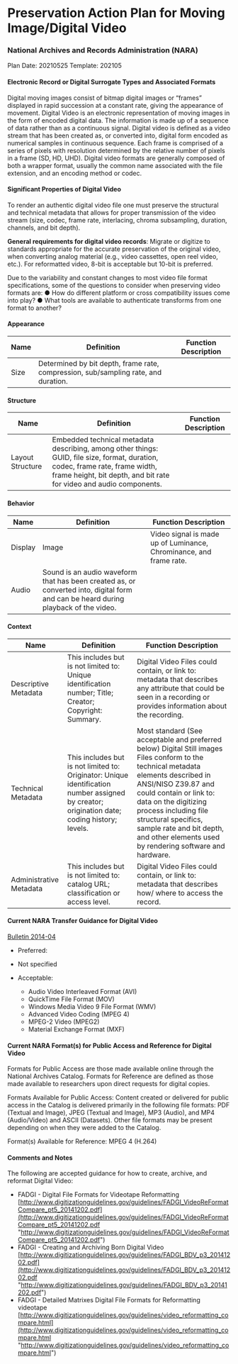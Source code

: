 # Preservation Action Plan for Moving Image/Digital Video
### National Archives and Records Administration (NARA)

Plan Date: 20210525
Template: 202105


#### Electronic Record or Digital Surrogate Types and Associated Formats

Digital moving images consist of bitmap digital images or “frames” displayed in rapid succession at a constant rate, giving the appearance of movement. Digital Video is an electronic representation of moving images in the form of encoded digital data. The information is made up of a sequence of data rather than as a continuous signal. Digital video is defined as a video stream that has been created as, or converted into, digital form encoded as numerical samples in continuous sequence. Each frame is comprised of a series of pixels with resolution determined by the relative number of pixels in a frame (SD, HD, UHD). Digital video formats are generally composed of both a wrapper format, usually the common name associated with the file extension, and an encoding method or codec.

#### Significant Properties of Digital Video
To render an authentic digital video file one must preserve the structural and technical metadata that allows for proper transmission of the video stream (size, codec, frame rate, interlacing, chroma subsampling, duration, channels, and bit depth). 

**General requirements for digital video records**: Migrate or digitize to standards appropriate for the accurate preservation of the original video, when converting analog material (e.g., video cassettes, open reel video, etc.). For reformatted video, 8-bit is acceptable but 10-bit is preferred.

Due to the variability and constant changes to most video file format specifications, some of the
questions to consider when preserving video formats are:
● How do different platform or cross compatibility issues come into play?
● What tools are available to authenticate transforms from one format to another?


#### Appearance
| Name  | Definition  | Function Description  |
| ------------ | ------------ | ------------ |
| Size  |Determined by bit depth, frame rate, compression, sub/sampling rate, and duration.| |


#### Structure
| Name  | Definition  | Function Description  |
| ------------ | ------------ | ------------ |
| Layout Structure  | Embedded technical metadata describing, among other things: GUID, file size, format, duration, codec, frame rate, frame width, frame height, bit depth, and bit rate for video and audio components. | |


#### Behavior
| Name  | Definition  | Function Description  |
| ------------ | ------------ | ------------ |
|Display | Image | Video signal is made up of Luminance, Chrominance, and frame rate. |
|Audio | Sound is an audio waveform that has been created as, or converted into, digital form and can be heard during playback of the video.| |


#### Context
| Name  | Definition  | Function Description  |
| ------------ | ------------ | ------------ |
| Descriptive Metadata | This includes but is not limited to: Unique identification number; Title; Creator; Copyright: Summary. |Digital Video Files could contain, or link to: metadata that describes any attribute that could be seen in a recording or provides information about the recording.|
| Technical Metadata|This includes but is not limited to: Originator: Unique identification number assigned by creator; origination date; coding history; levels.|Most standard (See acceptable and preferred below) Digital Still images Files conform to the technical metadata elements described in ANSI/NISO Z39.87 and could contain or link to: data on the digitizing process including file structural specifics, sample rate and bit depth, and other elements used by rendering software and hardware.|
|Administrative Metadata |This includes but is not limited to: catalog URL; classification or access level. |Digital Video Files could contain, or link to: metadata that describes how/ where to access the record. |


#### Current NARA Transfer Guidance for Digital Video
[Bulletin 2014-04](https://www.archives.gov/records-mgmt/bulletins/2014/2014-04.html "Bulletin 2014-04")

- Preferred:  
 - Not specified

- Acceptable: 
	- Audio Video Interleaved Format (AVI)
	- QuickTime File Format (MOV)
	- Windows Media Video 9 File Format (WMV)
	- Advanced Video Coding (MPEG 4)
	- MPEG-2 Video (MPEG2)
	- Material Exchange Format (MXF)


#### Current NARA Format(s) for Public Access and Reference for Digital Video
Formats for Public Access are those made available online through the National Archives Catalog. Formats for Reference are defined as those made available to researchers upon direct requests for digital copies.

Formats Available for Public Access: Content created or delivered for public access in the Catalog is delivered primarily in the following file formats: PDF (Textual and Image), JPEG (Textual and Image), MP3 (Audio), and MP4 (Audio/Video) and ASCII (Datasets). Other file formats may be present depending on when they were added to the Catalog.

Format(s) Available for Reference: MPEG 4 (H.264)

#### Comments and Notes

The following are accepted guidance for how to create, archive, and reformat Digital Video:
- FADGI - Digital File Formats for Videotape Reformatting
[http://www.digitizationguidelines.gov/guidelines/FADGI_VideoReFormatCompare_pt5_20141202.pdf](http://www.digitizationguidelines.gov/guidelines/FADGI_VideoReFormatCompare_pt5_20141202.pdf "http://www.digitizationguidelines.gov/guidelines/FADGI_VideoReFormatCompare_pt5_20141202.pdf")
- FADGI - Creating and Archiving Born Digital Video
[http://www.digitizationguidelines.gov/guidelines/FADGI_BDV_p3_20141202.pdf](http://www.digitizationguidelines.gov/guidelines/FADGI_BDV_p3_20141202.pdf "http://www.digitizationguidelines.gov/guidelines/FADGI_BDV_p3_20141202.pdf")
- FADGI - Detailed Matrixes Digital File Formats for Reformatting videotape
[http://www.digitizationguidelines.gov/guidelines/video_reformatting_compare.html](http://www.digitizationguidelines.gov/guidelines/video_reformatting_compare.html "http://www.digitizationguidelines.gov/guidelines/video_reformatting_compare.html")
